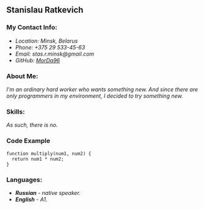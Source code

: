 ## Stanislau Ratkevich  

### My Contact Info:  
- _Location: Minsk, Belarus_  
- _Phone: +375 29 533-45-63_  
- _Email: stas.r.minsk@gmail.com_  
- _GitHub: [MorDa96](https://github.com/MorDa96)_  
### About Me:  
_I'm an ordinary hard worker who wants something new. And since there are only programmers in my environment, I decided to try something new._
### Skills:  
_As such, there is no._  
### Code Example
```
function multiply(num1, num2) {
  return num1 * num2;
}
```
### Languages:  
- _**Russian** - native speaker._  
- _**English** - A1._  